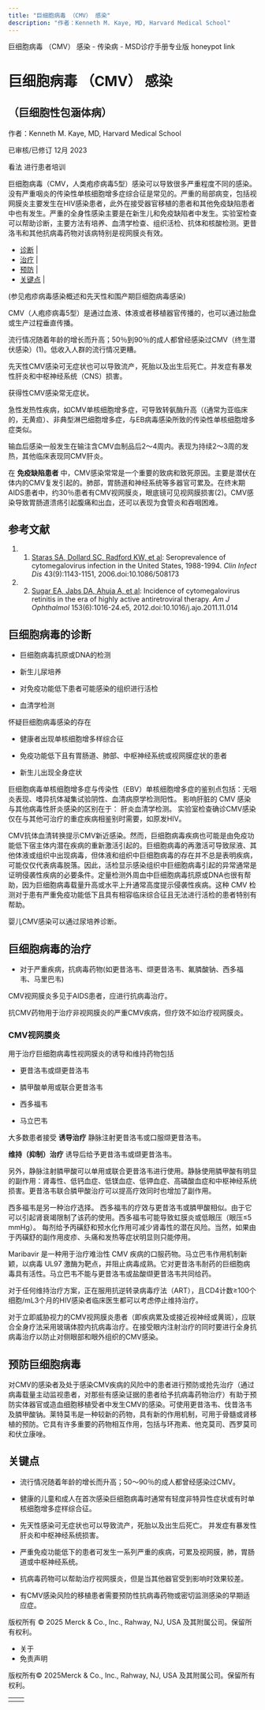 ```yaml
---
title: "巨细胞病毒 （CMV） 感染"
description: "作者：Kenneth M. Kaye, MD, Harvard Medical School"
---
```


﻿巨细胞病毒 （CMV） 感染 - 传染病 - MSD诊疗手册专业版 honeypot link

# 巨细胞病毒 （CMV） 感染

## （巨细胞性包涵体病）

作者：Kenneth M. Kaye, MD, Harvard Medical School

已审核/已修订 12月 2023

看法 进行患者培训

巨细胞病毒（CMV，人类疱疹病毒5型）感染可以导致很多严重程度不同的感染。没有严重咽炎的传染性单核细胞增多症综合征是常见的。严重的局部病变，包括视网膜炎主要发生在HIV感染患者，此外在接受器官移植的患者和其他免疫缺陷患者中也有发生。严重的全身性感染主要是在新生儿和免疫缺陷者中发生。实验室检查可以帮助诊断，主要方法有培养、血清学检查、组织活检、抗体和核酸检测。更昔洛韦和其他抗病毒药物对该病特别是视网膜炎有效。

- [诊断](#诊断_v1019588_zh) \|
- [治疗](#治疗_v1019604_zh) \|
- [预防](#预防_v1019626_zh) \|
- [关键点](#关键点_v8497198_zh) \|

(参见疱疹病毒感染概述和先天性和围产期巨细胞病毒感染)

CMV（人疱疹病毒5型）是通过血液、体液或者移植器官传播的，也可以通过胎盘或生产过程垂直传播。

流行情况随着年龄的增长而升高；50％到90％的成人都曾经感染过CMV（终生潜伏感染）(1)。低收入人群的流行情况更糟。

先天性CMV感染可无症状也可以导致流产，死胎以及出生后死亡。并发症有暴发性肝炎和中枢神经系统（CNS）损害。

获得性CMV感染常无症状。

急性发热性疾病，如CMV单核细胞增多症，可导致转氨酶升高（(通常为亚临床的，无黄疸）、非典型淋巴细胞增多症，与EB病毒感染所致的传染性单核细胞增多症类似。

输血后感染一般发生在输注含CMV血制品后2～4周内。表现为持续2～3周的发热，其他临床表现同CMV肝炎。

在 **免疫缺陷患者** 中，CMV感染常常是一个重要的致病和致死原因。主要是潜伏在体内的CMV复发引起的。肺部，胃肠道和神经系统等多器官可累及。在终末期AIDS患者中，约30％患者有CMV视网膜炎，眼底镜可见视网膜损害(2)。CMV感染导致胃肠道溃疡引起腹痛和出血，还可以表现为食管炎和吞咽困难。

## 参考文献

1. 1. [Staras SA, Dollard SC, Radford KW, et al](https://pubmed.ncbi.nlm.nih.gov/17029132/): Seroprevalence of cytomegalovirus infection in the United States, 1988-1994. _Clin Infect Dis_ 43(9):1143-1151, 2006.doi:10.1086/508173

2. 2. [Sugar EA, Jabs DA, Ahuja A, et al](https://www.ncbi.nlm.nih.gov/pmc/articles/PMC3358595/): Incidence of cytomegalovirus retinitis in the era of highly active antiretroviral therapy. _Am J Ophthalmol_ 153(6):1016-24.e5, 2012.doi:10.1016/j.ajo.2011.11.014


## 巨细胞病毒的诊断

- 巨细胞病毒抗原或DNA的检测

- 新生儿尿培养

- 对免疫功能低下患者可能感染的组织进行活检

- 血清学检测


怀疑巨细胞病毒感染的存在

- 健康者出现单核细胞增多样综合征

- 免疫功能低下且有胃肠道、肺部、中枢神经系统或视网膜症状的患者

- 新生儿出现全身症状


巨细胞病毒单核细胞增多症与传染性（EBV）单核细胞增多症的鉴别点包括：无咽炎表现、嗜异抗体凝集试验阴性、血清病原学检测阳性。 影响肝脏的 CMV 感染与其他病毒性肝炎感染的区别在于： 肝炎血清学检测。 实验室检查确诊CMV感染仅在与其他可治疗的重症疾病相鉴别时需要，如原发HIV。

CMV抗体血清转换提示CMV新近感染。然而，巨细胞病毒疾病也可能是由免疫功能低下宿主体内潜在疾病的重新激活引起的。巨细胞病毒的再激活可导致尿液、其他体液或组织中出现病毒，但体液和组织中巨细胞病毒的存在并不总是表明疾病，可能仅仅代表病毒脱落。因此，活检显示感染组织中巨细胞病毒引起的异常通常是证明侵袭性疾病的必要条件。定量检测外周血中巨细胞病毒抗原或DNA也很有帮助，因为巨细胞病毒载量升高或水平上升通常高度提示侵袭性疾病。这种 CMV 检测对于患有严重免疫功能低下且具有相容临床综合征且无法进行活检的患者特别有帮助。

婴儿CMV感染可以通过尿培养诊断。

## 巨细胞病毒的治疗

- 对于严重疾病，抗病毒药物(如更昔洛韦、缬更昔洛韦、氟膦酸钠、西多福韦、马里巴韦)


CMV视网膜炎多见于AIDS患者，应进行抗病毒治疗。

抗CMV药物用于治疗非视网膜炎的严重CMV疾病，但疗效不如治疗视网膜炎。

### CMV视网膜炎

用于治疗巨细胞病毒性视网膜炎的诱导和维持药物包括

- 更昔洛韦或缬更昔洛韦

- 膦甲酸单用或联合更昔洛韦

- 西多福韦

- 马立巴韦


大多数患者接受 **诱导治疗** 静脉注射更昔洛韦或口服缬更昔洛韦。

**维持（抑制）治疗** 诱导后给予更昔洛韦或缬更昔洛韦。

另外，静脉注射膦甲酸可以单用或联合更昔洛韦进行使用。静脉使用膦甲酸有明显的副作用：肾毒性、低钙血症、低镁血症、低钾血症、高磷酸血症和中枢神经系统损害。更昔洛韦联合膦甲酸治疗可以提高疗效同时也增加了副作用。

西多福韦是另一种治疗选择。 西多福韦的疗效与更昔洛韦或膦甲酸相似。由于它可以引起肾衰竭限制了该药的使用。西多福韦可能导致虹膜炎或低眼压（眼压≤5 mmHg）。 每剂给予丙磺舒和预水化作用可减少肾毒性的潜在风险。当然，如果由于丙磺舒的副作用皮疹、头痛和发热等症状明显则只能停用。

Maribavir 是一种用于治疗难治性 CMV 疾病的口服药物。马立巴韦作用机制新颖，以病毒 UL97 激酶为靶点，并阻止病毒成熟。它对更昔洛韦耐药的巨细胞病毒具有活性。马立巴韦不能与更昔洛韦或盐酸缬更昔洛韦共同给药。

对于任何维持治疗方案，正在服用抗逆转录病毒疗法（ART），且CD4计数≥100个细胞/mL3个月的HIV感染者临床医生都可以考虑停止维持治疗。

对于立即威胁视力的CMV视网膜炎患者（即疾病累及或接近视神经或黄斑），应联合全身疗法采用玻璃体腔内抗病毒治疗。在接受眼内注射治疗的同时要进行全身抗病毒治疗以防止对侧眼部和眼外组织的CMV感染。

## 预防巨细胞病毒

对CMV的感染者及处于感染CMV疾病的风险中的患者进行预防或抢先治疗（通过病毒载量主动监视患者，对那些有感染证据的患者给予抗病毒药物治疗）有助于预防实体器官或造血细胞移植受者中发生CMV的感染。可使用更昔洛韦、伐昔洛韦及膦甲酸钠。莱特莫韦是一种较新的药物，具有新的作用机制，可用于骨髓或肾移植的预防。它具有许多重要的药物相互作用，包括与环孢素、他克莫司、西罗莫司和伏立康唑。

## 关键点

- 流行情况随着年龄的增长而升高；50～90％的成人都曾经感染过CMV。

- 健康的儿童和成人在首次感染巨细胞病毒时通常有轻度非特异性症状或有时单核细胞增多症样综合征。

- 先天性感染可无症状也可以导致流产，死胎以及出生后死亡。 并发症有暴发性肝炎和中枢神经系统损害。

- 严重免疫功能低下的患者可发生一系列严重的疾病，可累及视网膜，肺，胃肠道或中枢神经系统。

- 抗病毒药物可以帮助治疗视网膜炎，但是当其他器官受到影响时效果较差。

- 有CMV感染风险的移植患者需要预防性抗病毒药物或密切监测感染的早期适应症。




版权所有 © 2025
Merck & Co., Inc., Rahway, NJ, USA 及其附属公司。保留所有权利。

- 关于
- 免责声明

版权所有© 2025Merck & Co., Inc., Rahway, NJ, USA 及其附属公司。保留所有权利。

|     |     |
| --- | --- |
|  |  |